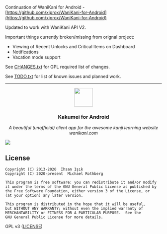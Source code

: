 
Continuation of WaniKani for Android - [https://github.com/xiprox/WaniKani-for-Android](https://github.com/xiprox/WaniKani-for-Android)

Updated to work with WaniKani API V2.

Important things currently broken/missing from orignal project:
- Viewing of Recent Unlocks and Critical Items on Dashboard
- Notifications
- Vacation mode support

See [CHANGES.txt](CHANGES.txt) for GPL required list of changes.

See [TODO.txt](TODO.txt) for list of known issues and planned work.

-----


<p align="center">
<img src="https://github.com/xiprox/WaniKani-for-Android/raw/master/WaniKani/ic_web.png" height="60px" width="60px"/>
</p>

<h3><p align="center">Kakumei for Android</p></h3>

<p align="center"><i>A beautiful (unofficial) client app for the awesome kanji learning website wanikani.com</i></p>

![](https://cloud.githubusercontent.com/assets/2550945/21590010/1997cdde-d0f8-11e6-8116-3ace674dd77f.png)

## License
```
Copyright (C) 2013-2020  İhsan Işık
Copyright (C) 2020-present  Michael Rothberg

This program is free software: you can redistribute it and/or modify
it under the terms of the GNU General Public License as published by
the Free Software Foundation, either version 3 of the License, or
(at your option) any later version.

This program is distributed in the hope that it will be useful,
but WITHOUT ANY WARRANTY; without even the implied warranty of
MERCHANTABILITY or FITNESS FOR A PARTICULAR PURPOSE.  See the
GNU General Public License for more details.
```
GPL v3 ([LICENSE](/LICENSE))